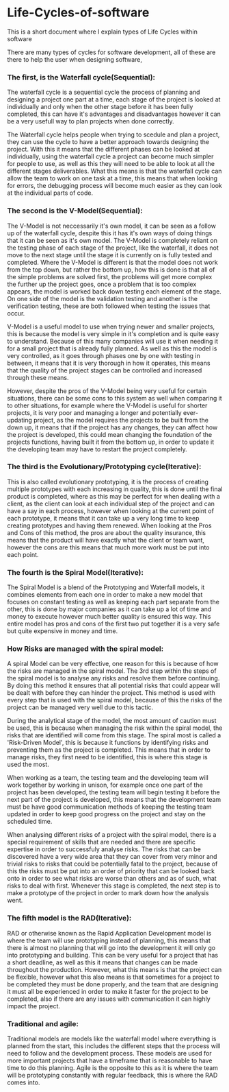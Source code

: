 # Life-Cycles-of-software
This is a short document where I explain types of Life Cycles within software 

There are many types of cycles for software development, all of these are there to help the user when designing software, 




### The first, is the Waterfall cycle(Sequential):

The waterfall cycle is a sequential cycle the process of planning and designing a project one part at a time, each stage of the project is looked at individually and only when the other stage before it has been fully completed, this can have it's advantages and disadvantages however it can be a very usefull way to plan projects when done correctly.

The Waterfall cycle helps people when trying to scedule and plan a project, they can use the cycle to have a better approach towards designing the project. With this it means that the different phases can be looked at individually, using the waterfall cycle a project can become much simpler for people to use, as well as this they will need to be able to look at all the different stages deliverables. What this means is that the waterfall cycle can allow the team to work on one task at a time, this means that when looking for errors, the debugging process will become much easier as they can look at the individual parts of code.

### The second is the V-Model(Sequential):

The V-Model is not neccessarily it's own model, it can be seen as a follow up of the waterfall cycle, despite this it has it's own ways of doing things that it can be seen as it's own model. The V-Model is completely reliant on the testing phase of each stage of the project, like the waterfall, it does not move to the next stage until the stage it is currently on is fully tested and completed. Where the V-Model is different is that the model does not work from the top down, but rather the bottom up, how this is done is that all of the simple problems are solved first, the problems will get more complex the further up the project goes, once a problem that is too complex appears, the model is worked back down testing each element of the stage. On one side of the model is the validation testing and another is the verification testing, these are both followed when testing the issues that occur.

V-Model is a useful model to use when trying newer and smaller projects, this is because the model is very simple in it's completion and is quite easy to understand. Because of this many companies will use it when needing it for a small project that is already fully planned. As well as this the model is very controlled, as it goes through phases one by one with testing in between, it means that it is very thorough in how it operates, this means that the quality of the project stages can be controlled and increased through these means.

However, despite the pros of the V-Model being very useful for certain situations, there can be some cons to this system as well when comparing it to other situations, for example where the V-Model is useful for shorter projects, it is very poor and managing a longer and potentially ever-updating project, as the model requires the projects to be built from the down up, it means that if the project has any changes, they can affect how the project is developed, this could mean changing the foundation of the projects functions, having built it from the bottom up, in order to update it the developing team may have to restart the project completely. 



### The third is the Evolutionary/Prototyping cycle(Iterative):

This is also called evolutionary prototyping, it is the process of creating multiple prototypes with each increasing in quality, this is done until the final product is completed, where as this may be perfect for when dealing with a client, as the client can look at each individual step of the project and can have a say in each process, however when looking at the current point of each prototype, it means that it can take up a very long time to keep creating prototypes and having them renewed. When looking at the Pros and Cons of this method, the pros are about the quality insurance, this means that the product will have exactly what the client or team want, however the cons are this means that much more work must be put into each point.

### The fourth is the Spiral Model(Iterative):

The Spiral Model is a blend of the Prototyping and Waterfall models, it combines elements from each one in order to make a new model that focuses on constant testing as well as keeping each part separate from the other, this is done by major companies as it can take up a lot of time and money to execute however much better quality is ensured this way. This entire model has pros and cons of the first two put together it is a very safe but quite expensive in money and time.

### How Risks are managed with the spiral model:

A spiral Model can be very effective, one reason for this is because of how the risks are managed in the spiral model. The 3rd step within the steps of the spiral model is to analyse any risks and resolve them before continuing. By doing this method it ensures that all potential risks that could appear will be dealt with before they can hinder the project. This method is used with every step that is used with the spiral model, because of this the risks of the project can be managed very well due to this tactic.

During the analytical stage of the model, the most amount of caution must be used, this is because when managing the risk within the spiral model, the risks that are identified will come from this stage. The spiral most is called a 'Risk-Driven Model', this is because it functions by identifying risks and preventing them as the project is completed. This means that in order to manage risks, they first need to be identified, this is where this stage is used the most.

When working as a team, the testing team and the developing team will work together by working in unison, for example once one part of the project has been developed, the testing team will begin testing it before the next part of the project is developed, this means that the development team must be have good communication methods of keeping the testing team updated in order to keep good progress on the project and stay on the scheduled time.

When analysing different risks of a project with the spiral model, there is a special requirement of skills that are needed and there are specific expertise in order to successfuly analyse risks. The risks that can be discovered have a very wide area that they can cover from very minor and trivial risks to risks that could be potentially fatal to the project, because of this the risks must be put into an order of priority that can be looked back onto in order to see what risks are worse than others and as of such, what risks to deal with first. Whenever this stage is completed, the next step is to make a prototype of the project in order to mark down how the analysis went.

### The fifth model is the RAD(Iterative):

RAD or otherwise known as the Rapid Application Development model is where the team will use prototyping instead of planning, this means that there is almost no planning that will go into the development it will only go into prototyping and building. This can be very useful for a project that has a short deadline, as well as this it means that changes can be made throughout the production. However, what this means is that the project can be flexible, however what this also means is that sometimes for a project to be completed they must be done properly, and the team that are designing it must all be experienced in order to make it faster for the project to be completed, also if there are any issues with communication it can highly impact the project.


### Traditional and agile:

Traditional models are models like the waterfall model where everything is planned from the start, this includes the different steps that the process will need to follow and the development process. These models are used for more important projects that have a timeframe that is reasonable to have time to do this planning. Agile is the opposite to this as it is where the team will be prototyping constantly with regular feedback, this is where the RAD comes into.
